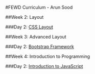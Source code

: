 #FEWD Curriculum - Arun Sood

##Week 2: Layout

###Day 2: [CSS Layout](week_02_layout/04_layout)

##Week 3: Advanced Layout

###Day 2: [Bootstrap Framework](week_03_advanced_layout/06_bootstrap/)

##Week 4: Introduction to Programming

###Day 2: [Introduction to JavaScript](week_04_intro_javascript/07_js_basics/)